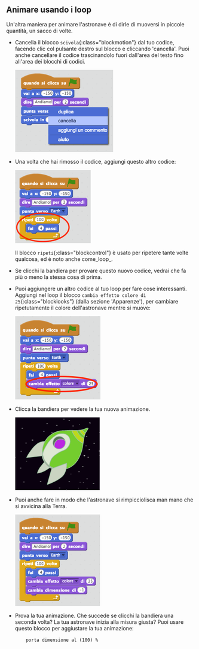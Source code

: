 ## Animare usando i loop

Un'altra maniera per animare l'astronave è di dirle di muoversi in piccole quantità, un sacco di volte.

+ Cancella il blocco `scivola`{:class="blockmotion"} dal tuo codice, facendo clic col pulsante destro sul blocco e cliccando 'cancella'. Puoi anche cancellare il codice trascinandolo fuori dall'area del testo fino all'area dei blocchi di codici.

	![screenshot](images/space-delete-glide.png)

+ Una volta che hai rimosso il codice, aggiungi questo altro codice:

	![screenshot](images/space-loop.png)

	Il blocco `ripeti`{:class="blockcontrol"} è usato per ripetere tante volte qualcosa, ed è noto anche come_loop_.

+ Se clicchi la bandiera per provare questo nuovo codice, vedrai che fa più o meno la stessa cosa di prima.

+ Puoi aggiungere un altro codice al tuo loop per fare cose interessanti. Aggiungi nel loop il blocco `cambia effetto colore di 25`{:class="blocklooks"} (dalla sezione 'Apparenze'), per cambiare ripetutamente il colore dell'astronave mentre si muove:

	![screenshot](images/space-colour.png)

+ Clicca la bandiera per vedere la tua nuova animazione.

	![screenshot](images/space-colour-test.png)

+ Puoi anche fare in modo che l'astronave si rimpicciolisca man mano che si avvicina alla Terra.

	![screenshot](images/space-size.png)

+ Prova la tua animazione. Che succede se clicchi la bandiera una seconda volta? La tua astronave inizia alla misura giusta? Puoi usare questo blocco per aggiustare la tua animazione:

	```blocks
		porta dimensione al (100) %
	```
